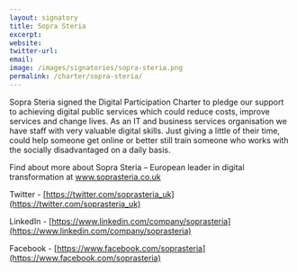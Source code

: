 ```yaml
---
layout: signatory
title: Sopra Steria
excerpt: 
website: 
twitter-url: 
email: 
image: /images/signatories/sopra-steria.png
permalink: /charter/sopra-steria/
---
```


Sopra Steria signed the Digital Participation Charter to pledge our support to achieving digital public services which could reduce costs, improve services and change lives.  As an IT and business services organisation we have staff with very valuable digital skills.  Just giving a little of their time, could help someone get online or better still train someone who works with the socially disadvantaged on a daily basis.

Find about more about Sopra Steria – European leader in digital transformation at  www.soprasteria.co.uk

Twitter - [https://twitter.com/soprasteria_uk](https://twitter.com/soprasteria_uk)

LinkedIn - [https://www.linkedin.com/company/soprasteria](https://www.linkedin.com/company/soprasteria)

Facebook - [https://www.facebook.com/soprasteria](https://www.facebook.com/soprasteria)
